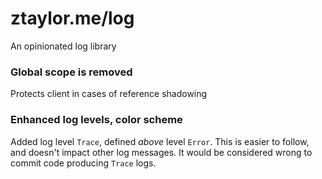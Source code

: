 # ztaylor.me/log

An opinionated log library

### Global scope is removed

Protects client in cases of reference shadowing

### Enhanced log levels, color scheme

Added log level `Trace`, defined *above* level `Error`. This is easier to follow, and doesn't impact other log messages. It would be considered wrong to commit code producing `Trace` logs.
